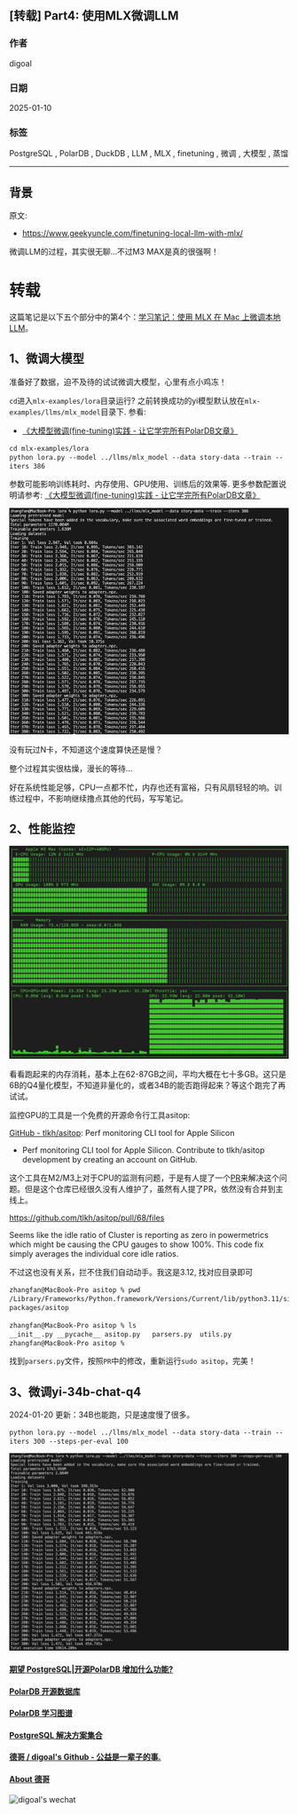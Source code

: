 ## [转载] Part4: 使用MLX微调LLM  
                                                                                                
### 作者                                                                    
digoal                                                                    
                                                                           
### 日期                                                                         
2025-01-10                                                          
                                                                        
### 标签                                                                      
PostgreSQL , PolarDB , DuckDB , LLM , MLX , finetuning , 微调 , 大模型 , 蒸馏     
                                                                                               
----                                                                        
                                                                                      
## 背景    
原文:   
- https://www.geekyuncle.com/finetuning-local-llm-with-mlx/  
  
微调LLM的过程，其实很无聊...不过M3 MAX是真的很强啊！  
  
# 转载  
  
这篇笔记是以下五个部分中的第4个：[学习笔记：使用 MLX 在 Mac 上微调本地 LLM](../202501/20250110_01.md)。  
  
  
## 1、微调大模型  
准备好了数据，迫不及待的试试微调大模型，心里有点小鸡冻！  
  
`cd`进入`mlx-examples/lora`目录运行? 之前转换成功的yi模型默认放在`mlx-examples/llms/mlx_model`目录下. 参看:    
- [《大模型微调(fine-tuning)实践 - 让它学完所有PolarDB文章》](../202501/20250108_01.md)     
  
```  
cd mlx-examples/lora  
python lora.py --model ../llms/mlx_model --data story-data --train --iters 386   
```  
  
参数可能影响训练耗时、内存使用、GPU使用、训练后的效果等. 更多参数配置说明请参考: [《大模型微调(fine-tuning)实践 - 让它学完所有PolarDB文章》](../202501/20250108_01.md)    
  
![微调yi-6b-chat-q4](20250110_05_pic_001.jpg)    
  
没有玩过N卡，不知道这个速度算快还是慢？  
  
整个过程其实很枯燥，漫长的等待...  
  
好在系统性能足够，CPU一点都不忙，内存也还有富裕，只有风扇轻轻的响。训练过程中，不影响继续撸点其他的代码，写写笔记。  
  
## 2、性能监控  
  
![pic](20250110_05_pic_002.jpg)    
  
看看跑起来的内存消耗，基本上在62-87GB之间，平均大概在七十多GB。这只是6B的Q4量化模型，不知道非量化的，或者34B的能否跑得起来？等这个跑完了再试试。  
  
监控GPU的工具是一个免费的开源命令行工具asitop:  
  
  
[GitHub - tlkh/asitop](https://github.com/tlkh/asitop): Perf monitoring CLI tool for Apple Silicon  
- Perf monitoring CLI tool for Apple Silicon. Contribute to tlkh/asitop development by creating an account on GitHub.  
  
这个工具在M2/M3上对于CPU的监测有问题，于是有人提了一个[PR](https://github.com/tlkh/asitop/pull/68/files)来解决这个问题。但是这个仓库已经很久没有人维护了，虽然有人提了PR，依然没有合并到主线上。  
  
https://github.com/tlkh/asitop/pull/68/files  
  
Seems like the idle ratio of Cluster is reporting as zero in powermetrics which might be causing the CPU gauges to show 100%. This code fix simply averages the individual core idle ratios.  
  
不过这也没有关系，拦不住我们自动动手。我这是3.12, 找对应目录即可  
```  
zhangfan@MacBook-Pro asitop % pwd  
/Library/Frameworks/Python.framework/Versions/Current/lib/python3.11/site-packages/asitop  
  
zhangfan@MacBook-Pro asitop % ls  
__init__.py	__pycache__	asitop.py	parsers.py	utils.py  
zhangfan@MacBook-Pro asitop %   
```  
  
找到`parsers.py`文件，按照`PR`中的修改，重新运行`sudo asitop`，完美！  
  
## 3、微调yi-34b-chat-q4  
  
2024-01-20 更新：34B也能跑，只是速度慢了很多。  
  
```  
python lora.py --model ../llms/mlx_model --data story-data --train --iters 300 --steps-per-eval 100   
```  
  
![微调yi-34b-chat-q4](20250110_05_pic_003.jpg)  
  
    
  
#### [期望 PostgreSQL|开源PolarDB 增加什么功能?](https://github.com/digoal/blog/issues/76 "269ac3d1c492e938c0191101c7238216")
  
  
#### [PolarDB 开源数据库](https://openpolardb.com/home "57258f76c37864c6e6d23383d05714ea")
  
  
#### [PolarDB 学习图谱](https://www.aliyun.com/database/openpolardb/activity "8642f60e04ed0c814bf9cb9677976bd4")
  
  
#### [PostgreSQL 解决方案集合](../201706/20170601_02.md "40cff096e9ed7122c512b35d8561d9c8")
  
  
#### [德哥 / digoal's Github - 公益是一辈子的事.](https://github.com/digoal/blog/blob/master/README.md "22709685feb7cab07d30f30387f0a9ae")
  
  
#### [About 德哥](https://github.com/digoal/blog/blob/master/me/readme.md "a37735981e7704886ffd590565582dd0")
  
  
![digoal's wechat](../pic/digoal_weixin.jpg "f7ad92eeba24523fd47a6e1a0e691b59")
  
